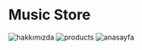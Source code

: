 # Music Store
![hakkımızda](https://user-images.githubusercontent.com/69090467/184511616-ed2d1359-cfd0-48f4-8d08-0cadf357bb7e.png)
![products](https://user-images.githubusercontent.com/69090467/184511628-fbbe956c-2482-49a9-818e-6b594aaa1b25.png)
![anasayfa](https://user-images.githubusercontent.com/69090467/184511635-3bfebac0-5b58-4bc5-8115-c5abdc5ef1e9.png)
